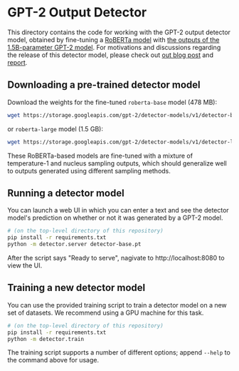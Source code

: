 GPT-2 Output Detector
=====================

This directory contains the code for working with the GPT-2 output detector model, obtained by fine-tuning a
[RoBERTa model](https://ai.facebook.com/blog/roberta-an-optimized-method-for-pretraining-self-supervised-nlp-systems/)
with [the outputs of the 1.5B-parameter GPT-2 model](https://github.com/openai/gpt-2-output-dataset).
For motivations and discussions regarding the release of this detector model, please check out 
[out blog post](https://openai.com/blog/gpt-2-6-month-follow-up/) and [report](https://arxiv.org/abs/1908.09203).

## Downloading a pre-trained detector model

Download the weights for the fine-tuned `roberta-base` model (478 MB):

```bash
wget https://storage.googleapis.com/gpt-2/detector-models/v1/detector-base.pt
```

or `roberta-large` model (1.5 GB):

```bash
wget https://storage.googleapis.com/gpt-2/detector-models/v1/detector-large.pt
```

These RoBERTa-based models are fine-tuned with a mixture of temperature-1 and nucleus sampling outputs,
which should generalize well to outputs generated using different sampling methods.

## Running a detector model

You can launch a web UI in which you can enter a text and see the detector model's prediction
on whether or not it was generated by a GPT-2 model.

```bash
# (on the top-level directory of this repository)
pip install -r requirements.txt
python -m detector.server detector-base.pt
```

After the script says "Ready to serve", nagivate to http://localhost:8080 to view the UI.

## Training a new detector model

You can use the provided training script to train a detector model on a new set of datasets.
We recommend using a GPU machine for this task.

```bash
# (on the top-level directory of this repository)
pip install -r requirements.txt
python -m detector.train
```

The training script supports a number of different options; append `--help` to the command above for usage.
